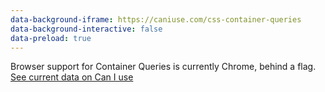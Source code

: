 ```yaml
---
data-background-iframe: https://caniuse.com/css-container-queries
data-background-interactive: false
data-preload: true
---
```


<p class="sr-only">Browser support for Container Queries is currently Chrome, behind a flag. <a href="https://caniuse.com/css-container-queries">See current data on Can I use</a></p>
